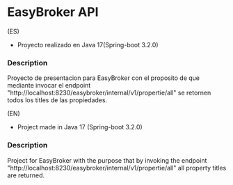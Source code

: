 # EasyBroker API
(ES)
 - Proyecto realizado en Java 17(Spring-boot 3.2.0)

### Description

Proyecto de presentacion para EasyBroker con el proposito de que mediante invocar el endpoint "http://localhost:8230/easybroker/internal/v1/propertie/all" se retornen todos los titles de las propiedades.

(EN)

 - Project made in Java 17 (Spring-boot 3.2.0)

### Description
Project for EasyBroker with the purpose that by invoking the endpoint "http://localhost:8230/easybroker/internal/v1/propertie/all" all property titles are returned.